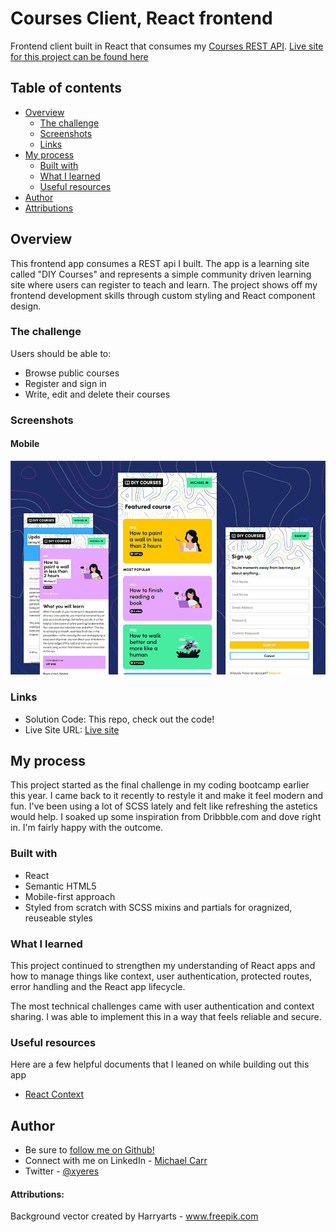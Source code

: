 # Courses Client, React frontend  
Frontend client built in React that consumes my [Courses REST API](https://github.com/xyeres/courses-api). [Live site for this project can be found here](https://vigilant-shaw-5f37f3.netlify.app/)

## Table of contents

- [Overview](#overview)
  - [The challenge](#the-challenge)
  - [Screenshots](#screenshots)
  - [Links](#links)
- [My process](#my-process)
  - [Built with](#built-with)
  - [What I learned](#what-i-learned)
  - [Useful resources](#useful-resources)
- [Author](#author)
- [Attributions](#attributions)

## Overview
This frontend app consumes a REST api I built. The app is a learning site called "DIY Courses" and represents a simple community driven learning site where users can register to teach and learn.
The project shows off my frontend development skills through custom styling and React component design.
### The challenge

Users should be able to:

- Browse public courses
- Register and sign in
- Write, edit and delete their courses


### Screenshots
#### Mobile
![](./screenshot.jpg)
### Links

- Solution Code: This repo, check out the code!
- Live Site URL: [Live site](https://vigilant-shaw-5f37f3.netlify.app/)

## My process
This project started as the final challenge in my coding bootcamp earlier this year. I came back to it recently to restyle it and make it feel modern and fun. I've been using a lot of SCSS lately and felt like refreshing the astetics would help. I soaked up some inspiration from Dribbble.com and dove right in. I'm fairly happy with the outcome.


### Built with

- React
- Semantic HTML5
- Mobile-first approach
- Styled from scratch with SCSS mixins and partials for oragnized, reuseable styles

### What I learned
This project continued to strengthen my understanding of React apps and how to manage things like context, user authentication, protected routes, error handling and the React app lifecycle. 

The most technical challenges came with user authentication and context sharing. I was able to implement this in a way that feels reliable and secure.
### Useful resources
Here are a few helpful documents that I leaned on while building out this app
- [React Context](https://reactjs.org/docs/context.html)

## Author
- Be sure to [follow me on Github!](https://www.github.com/xyeres)
- Connect with me on LinkedIn - [Michael Carr](https://www.linkedin.com/in/mxcarr/)
- Twitter - [@xyeres](https://www.twitter.com/xyeres)

#### Attributions: 
Background vector created by Harryarts - www.freepik.com

